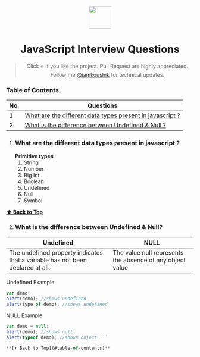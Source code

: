 <div align="center">
  <img height="60" src="https://img.icons8.com/color/344/javascript.png">
  <h1>JavaScript Interview Questions</h1>

> Click :star: if you like the project. Pull Request are highly appreciated. Follow me [@iamkoushik](https://twitter.com/iamkoushik1999) for technical updates.

</div>

### Table of Contents
| No. | Questions                                                                                                                                        |
| --- | ------------------------------------------------------------------------------------------------------------------------------------------------ |
|1.   | [What are the different data types present in javascript ?](#what-are-the-different-data-types-present-in-javascript-?)|
|2.   | [What is the difference between Undefined & Null ?](#what-is-the-difference-between-Undefined-&-Null-?)

1. ### What are the different data types present in javascript ?
      **Primitive types**
     1. String
     2. Number
     3. Big Int
     4. Boolean
     5. Undefined
     6. Null 
     7. Symbol
    
**[⬆ Back to Top](#table-of-contents)**

2. ### What is the difference between Undefined & Null?

| Undefined | NULL |
| ----------- | ------- |
| The undefined property indicates that a variable has not been declared at all. | The value null represents the absence of any object value |

Undefined Example
```javascript 
var demo;
alert(demo); //shows undefined
alert(type of demo); //shows undefined 
```
NULL Example
```javascript
var demo = null;
alert(demo); //shows null
alert(typeof demo); //shows object ```

**[⬆ Back to Top](#table-of-contents)**

